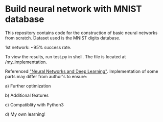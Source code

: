 # Build neural network with MNIST database
This repository contains code for the construction of basic neural networks from scratch. Dataset used is the MNIST digits database.

1st network: ~95% success rate.

To view the results, run test.py in shell. The file is located at /my_implementation.

Referenced ["Neural Networks and Deep Learning"](http://neuralnetworksanddeeplearning.com).
Implementation of some parts may differ from author's to ensure:

a) Further optimization

b) Additional features

c) Compatiblity with Python3

d) My own learning!

